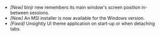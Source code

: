 * _[New]_ binjr new remembers its main window's screen position in-between sessions.
* _[New]_ An MSI installer is now available for the Windows version.
* _[Fixed]_ Unsightly UI theme application on start-up or when detaching tabs.